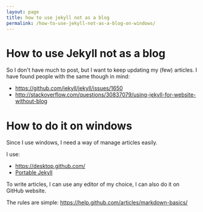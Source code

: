 ```yaml
---
layout: page
title: how to use jekyll not as a blog
permalink: /how-to-use-jekyll-not-as-a-blog-on-windows/
---
```


# How to use Jekyll not as a blog

So I don't have much to post, but I want to keep updating my (few) articles. I have found people with the same though in mind:
- https://github.com/jekyll/jekyll/issues/1650
- http://stackoverflow.com/questions/30837079/using-jekyll-for-website-without-blog

# How to do it on windows

Since I use windows, I need a way of manage articles easily.

I use:
- https://desktop.github.com/
- [Portable Jekyll](https://github.com/madhur/PortableJekyll)

To write articles, I can use any editor of my choice, I can also do it on GitHub website.

The rules are simple:
https://help.github.com/articles/markdown-basics/
